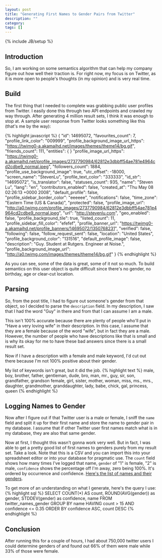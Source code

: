 ```yaml
---
layout: post
title: "Generating First Names to Gender Pairs from Twitter"
description: ""
category: 
tags: []
---
```

{% include JB/setup %}

## Introduction

So, I am working on some semantics algorithm that can help my company figure out how well their traction is. For right now, my focus is on Twitter, as it is more open to people's thoughts (in my opinion) and is very real time.

## Build

The first thing that I needed to complete was grabbing public user profiles from Twitter. I easily done this through two API endpoints and crawled my way through. After generating 4 million result sets, I think it was enough to stop at. A sample user response from Twitter looks something like this (that's me by the way):

{% highlight javascript %}
{
    "id": 14695072,
    "favourites_count": 7,
    "profile_link_color": "009999",
    "profile_background_image_url_https": "https://twimg0-a.akamaihd.net/images/themes/theme14/bg.gif",
    "friends_count": 111,
    "entities": { }
    "profile_image_url_https": "https://twimg0-a.akamaihd.net/profile_images/2737790984/62812e3dbbff54ae781e4964cd2cdbe9_normal.jpeg",
    "followers_count": 1884,
    "profile_use_background_image": true,
    "utc_offset": -18000,
    "screen_name": "StevenLu",
    "profile_text_color": "333333",
    "id_str": "14695072",
    "is_translator": false,
    "statuses_count": 935,
    "name": "Steven Lu",
    "lang": "en",
    "contributors_enabled": false,
    "created_at": "Thu May 08 02:26:13 +0000 2008",
    "default_profile": false,
    "profile_sidebar_border_color": "eeeeee",
    "notifications": false,
    "time_zone": "Eastern Time (US & Canada)",
    "protected": false,
    "profile_image_url": "http://a0.twimg.com/profile_images/2737790984/62812e3dbbff54ae781e4964cd2cdbe9_normal.jpeg",
    "url": "http://stevenlu.com",
    "geo_enabled": false,
    "profile_background_tile": true,
    "listed_count": 11,
    "profile_sidebar_fill_color": "efefef",
    "profile_banner_url": "https://twimg0-a.akamaihd.net/profile_banners/14695072/1350768231",
    "verified": false,
    "following": false,
    "follow_request_sent": false,
    "location": "United States",
    "profile_background_color": "131516",
    "default_profile_image": false,
    "description": "Guy. Student at Rutgers. Engineer at Noise.",
    "profile_background_image_url": "http://a0.twimg.com/images/themes/theme14/bg.gif"
}
{% endhighlight %}

As you can see, some of the data is great, some of it not so much. To build semantics on this user object is quite difficult since there's no gender, no birthday, age or clear-cut location.

## Parsing

So, from the post title, I had to figure out someone's gender from that object, so I decided to parse the `description` field. In my description, I saw that I had the word "Guy" in there and from that I can assume I am a male. 

This isn't 100% accurate because there are plenty of people who'll put in "Have a very loving wife" in their description. In this case, I assume that they are a female because of the word "wife", but in fact they are a male. However, the number of people who have descriptions like that is small and is why its okay for me to have these bad answers since there is a small result set. 

Now if I have a description with a female and male keyword, I'd cut out there because I'm not 100% positive about their gender.

My list of keywords isn't great, but it did the job.
{% highlight text %}
male, boy, brother, father, gentleman, dude, bro, man, mr., guy, sir, son, grandfather, grandson
female, girl, sister, mother, woman, miss, ms., mrs., daughter, grandmother, granddaughter, lady, babe, chick, gal, princess, queen
{% endhighlight %}

## Logging Names to Gender

Now after I figure out if that Twitter user is a male or female, I sniff the `name` field and split it up for their first name and store the name to gender pair in my database. I assume that if other Twitter user first names match what is in my database, they are also that same gender.

Now at first, I thought this wasn't gonna work very well. But in fact, I was able to get a pretty good list of first names to genders purely from my result set. Take a look. Note that this is a CSV and you can import this into your spreadsheet editor or into your database for pragmatic use. The `count` field shows how many times I've logged that name, `gender` of "1" is female, "2" is male, `confidence` shows the percentage off I'm away, zero being 100%. It's ordered by occurrence and confidence. [Here's the list of names and their genders](https://gist.github.com/sjlu/5058141).

To get more of an understanding on what I generate, here's the query I use:
{% highlight sql %}
SELECT COUNT(*) AS count, ROUND(AVG(gender)) as gender, STDDEV(gender) as confidence, name FROM twitter_names_gender GROUP BY name HAVING count > 15 AND confidence <= 0.35 ORDER BY confidence ASC, count DESC
{% endhighlight %}

## Conclusion

After running this for a couple of hours, I had about 750,000 twitter users I could determine genders of and found out 66% of them were male while 33% of those were female.